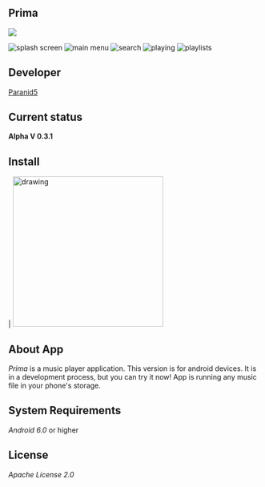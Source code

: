 **Prima**
------------------------
![](https://www.codefactor.io/Content/badges/A.svg)

![splash screen](app/src/main/res/drawable/splash.webp)
![main menu](app/src/main/res/drawable/main_menu.jpg)
![search](app/src/main/res/drawable/search.webp)
![playing](app/src/main/res/drawable/playing.webp)
![playlists](app/src/main/res/drawable/playlists.jpg)

**Developer**
------------------------
[Paranid5](https://github.com/dinaraparanid)

**Current status**
------------------------
**Alpha V 0.3.1**

**Install**
-----------------------

| [<img src="app/src/main/res/drawable/download_icon.webp" alt="drawing" width="300"/>](Prima_V0.3.1.apk)

**About App**
-----------------------

*Prima* is a music player application. This version is for android devices. It is in a development process, but you can try it now! App is running any music file in your phone's storage.

**System Requirements**
-----------------------
*Android 6.0* or higher

**License**
-----------------------
*Apache License 2.0*